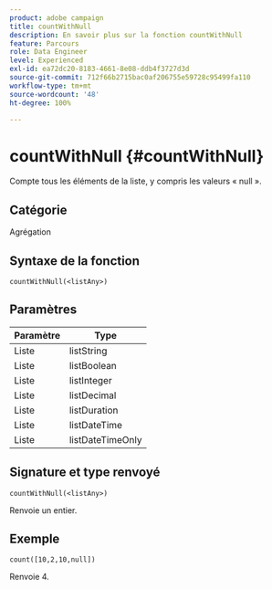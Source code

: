 ```yaml
---
product: adobe campaign
title: countWithNull
description: En savoir plus sur la fonction countWithNull
feature: Parcours
role: Data Engineer
level: Experienced
exl-id: ea72dc20-8183-4661-8e08-ddb4f3727d3d
source-git-commit: 712f66b2715bac0af206755e59728c95499fa110
workflow-type: tm+mt
source-wordcount: '48'
ht-degree: 100%

---
```


# countWithNull {#countWithNull}

Compte tous les éléments de la liste, y compris les valeurs « null ».

## Catégorie

Agrégation

## Syntaxe de la fonction

`countWithNull(<listAny>)`

## Paramètres

| Paramètre | Type |
|-----------|------------------|
| Liste  | listString |
| Liste  | listBoolean |
| Liste  | listInteger |
| Liste  | listDecimal |
| Liste  | listDuration |
| Liste  | listDateTime |
| Liste  | listDateTimeOnly |

## Signature et type renvoyé

`countWithNull(<listAny>)`

Renvoie un entier.

## Exemple

`count([10,2,10,null])`

Renvoie 4.
